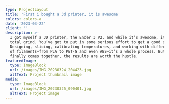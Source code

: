 ```yaml
---
type: ProjectLayout
title: 'First i bought a 3d printer, it is awesome'
colors: colors-a
date: '2023-03-22'
client: ''
description: >-
  I got myself a 3D printer, the Ender 3 V2, and while it’s awesome, it’s also a
  total grind. You’ve got to put in some serious effort to get a good print.
  Designing, slicing, calibrating temperatures, and working with different types
  of filaments—from PLA to PET-G and even ABS—it’s a whole process. But when it
  finally comes together, the results are worth the hustle.
featuredImage:
  type: ImageBlock
  url: /images/IMG_20230324_204423.jpg
  altText: Project thumbnail image
media:
  type: ImageBlock
  url: /images/IMG_20230325_090401.jpg
  altText: Project image
---
```

